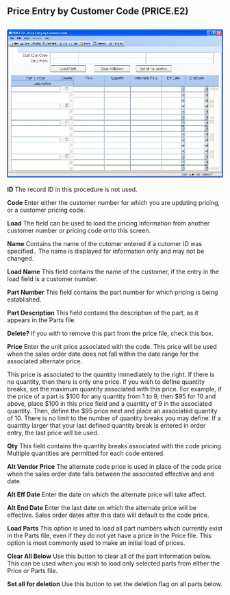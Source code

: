 ##  Price Entry by Customer Code (PRICE.E2)

<PageHeader />

##

![](./PRICE-E2-1.jpg)

**ID** The record ID in this procedure is not used.  
  
**Code** Enter either the customer number for which you are updating pricing,
or a customer pricing code.  
  
**Load** The field can be used to load the pricing information from another
customer number or pricing code onto this screen.  
  
**Name** Contains the name of the cutomer entered if a cutomer ID was
specified.. The name is displayed for information only and may not be changed.  
  
**Load Name** This field contains the name of the customer, if the entry in
the load field is a customer number.  
  
**Part Number** This field contains the part number for which pricing is being
established.  
  
**Part Description** This field contains the description of the part, as it
appears in the Parts file.  
  
**Delete?** If you with to remove this part from the price file, check this
box.  
  
**Price** Enter the unit price associated with the code. This price will be
used when the sales order date does not fall within the date range for the
associated alternate price.  
  
This price is associated to the quantity immediately to the right. If there is
no quantity, then there is only one price. If you wish to define quantity
breaks, set the maximum quantity associated with this price. For example, if
the price of a part is $100 for any quantity from 1 to 9, then $95 for 10 and
above, place $100 in this price field and a quantity of 9 in the associated
quantity. Then, define the $95 price next and place an associated quantity of
10. There is no limit to the number of quantity breaks you may define. If a
quantity larger that your last defined quantity break is entered in order
entry, the last price will be used.  
  
**Qty** This field contains the quantity breaks associated with the code
pricing. Multiple quantities are permitted for each code entered.  
  
**Alt Vendor Price** The alternate code price is used in place of the code
price when the sales order date falls between the associated effective and end
date.  
  
**Alt Eff Date** Enter the date on which the alternate price will take affect.  
  
**Alt End Date** Enter the last date on which the alternate price will be
effective. Sales order dates after this date will default to the code price.  
  
**Load Parts** This option is used to load all part numbers which currently
exist in the Parts file, even if they do not yet have a price in the Price
file. This option is most commonly used to make an initial load of prices.  
  
**Clear All Below** Use this button to clear all of the part information
below. This can be used when you wish to load only selected parts from either
the Price or Parts file.  
  
**Set all for deletion** Use this button to set the deletion flag on all parts
below.  
  
  
<badge text= "Version 8.10.57" vertical="middle" />

<PageFooter />